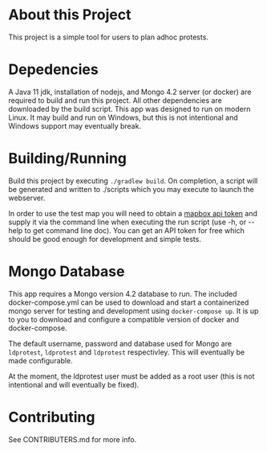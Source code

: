# About this Project

This project is a simple tool for users to plan adhoc protests.

# Depedencies

A Java 11 jdk, installation of nodejs, and Mongo 4.2 server (or docker) are
required to build and run this project. All other dependencies are downloaded
by the build script. This app was designed to run on modern Linux. It may build
and run on Windows, but this is not intentional and Windows support may
eventually break.

# Building/Running

Build this project by executing `./gradlew build`. On completion, a script
will be generated and written to ./scripts which you may execute to launch
the webserver.

In order to use the test map you will need to obtain a
[mapbox api token](https://www.mapbox.com/studio/account/tokens/) and supply
it via the command  line when executing the run script (use -h, or --help
to get command line doc). You can get an API token for free which should be
good enough for development and simple tests.

# Mongo Database

This app requires a Mongo version 4.2 database to run. The included
docker-compose.yml can be used to download and start a containerized mongo
server for testing and development using `docker-compose up`. It is up to
you to download and configure a compatible version of docker and
docker-compose.

The default username, password and database used for Mongo are `ldprotest`,
`ldprotest` and `ldprotest` respectivley. This will eventually be made
configurable.

At the moment, the ldprotest user must be added as a root user (this is not
intentional and will eventually be fixed).

# Contributing

See CONTRIBUTERS.md for more info.
